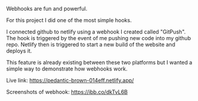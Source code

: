 Webhooks are fun and powerful.

For this project I did one of the most simple hooks.

I connected github to netlify using a webhook I created called "GitPush". 
The hook is triggered by the event of me pushing new code into my github repo. 
Netlify then is triggered to start a new build of the website and deploys it.

This feature is already existing between these two platforms but I wanted a simple way to demonstrate how webhooks work.

Live link: https://pedantic-brown-014eff.netlify.app/

Screenshots of webhook: https://ibb.co/dkTvL6B